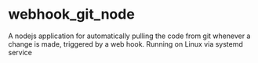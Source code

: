 # webhook_git_node
A nodejs application for automatically pulling the code from git whenever a change is made, triggered by a web hook. Running on Linux via systemd service
